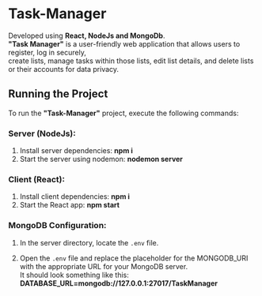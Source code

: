 # Task-Manager

Developed using **React, NodeJs and MongoDb**.\
**"Task Manager"** is a user-friendly web application that allows users to register, log in securely,\
create lists, manage tasks within those lists, edit list details, and delete lists or their accounts for data privacy.

## Running the Project

To run the **"Task-Manager"** project, execute the following commands:

### Server (NodeJs):

1. Install server dependencies: **npm i**
2. Start the server using nodemon: **nodemon server**

### Client (React):

1. Install client dependencies: **npm i**
2. Start the React app: **npm start**

### MongoDB Configuration:

1. In the server directory, locate the `.env` file.

3. Open the `.env` file and replace the placeholder for the MONGODB_URI with the appropriate URL for your MongoDB server.\
It should look something like this: **DATABASE_URL=mongodb://127.0.0.1:27017/TaskManager**

